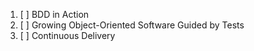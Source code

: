 1. [ ] BDD in Action
2. [ ] Growing Object-Oriented Software Guided by Tests
3. [ ] Continuous Delivery